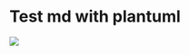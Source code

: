 
# Test md with plantuml

<!--
@startuml firstDiagram

Alice -> Bob: Hello
Bob -> Alice: Hi!

@enduml
-->

![](firstDiagram.svg)
